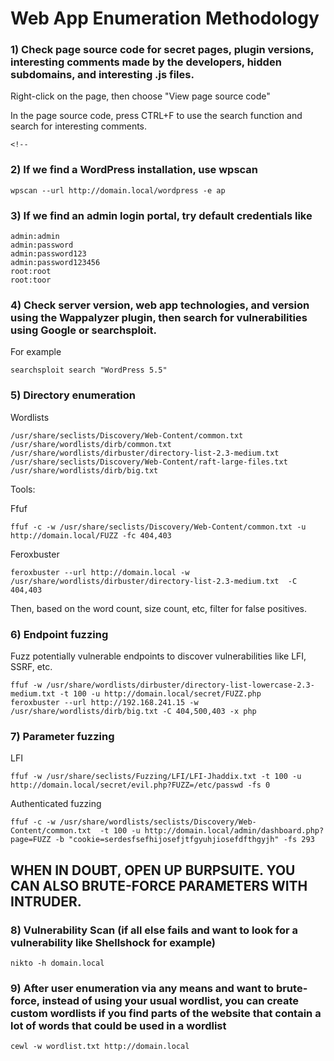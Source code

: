 # Web App Enumeration Methodology

### 1) Check page source code for secret pages, plugin versions, interesting comments made by the developers, hidden subdomains, and interesting .js files.

Right-click on the page, then choose "View page source code"

In the page source code, press CTRL+F to use the search function and search for interesting comments.

    <!--

### 2) If we find a WordPress installation, use wpscan

    wpscan --url http://domain.local/wordpress -e ap

### 3) If we find an admin login portal, try default credentials like

    admin:admin
    admin:password
    admin:password123
    admin:password123456
    root:root
    root:toor

### 4) Check server version, web app technologies, and version using the Wappalyzer plugin, then search for vulnerabilities using Google or searchsploit.

For example

    searchsploit search "WordPress 5.5" 

### 5) Directory enumeration

Wordlists

    /usr/share/seclists/Discovery/Web-Content/common.txt
    /usr/share/wordlists/dirb/common.txt
    /usr/share/wordlists/dirbuster/directory-list-2.3-medium.txt
    /usr/share/seclists/Discovery/Web-Content/raft-large-files.txt
    /usr/share/wordlists/dirb/big.txt

Tools:

Ffuf

    ffuf -c -w /usr/share/seclists/Discovery/Web-Content/common.txt -u http://domain.local/FUZZ -fc 404,403

Feroxbuster

    feroxbuster --url http://domain.local -w /usr/share/wordlists/dirbuster/directory-list-2.3-medium.txt  -C 404,403

Then, based on the word count, size count, etc, filter for false positives.

### 6) Endpoint fuzzing 

Fuzz potentially vulnerable endpoints to discover vulnerabilities like LFI, SSRF, etc.

    ffuf -w /usr/share/wordlists/dirbuster/directory-list-lowercase-2.3-medium.txt -t 100 -u http://domain.local/secret/FUZZ.php
    feroxbuster --url http://192.168.241.15 -w /usr/share/wordlists/dirb/big.txt -C 404,500,403 -x php


### 7) Parameter fuzzing

LFI

    ffuf -w /usr/share/seclists/Fuzzing/LFI/LFI-Jhaddix.txt -t 100 -u http://domain.local/secret/evil.php?FUZZ=/etc/passwd -fs 0

Authenticated fuzzing

    ffuf -c -w /usr/share/wordlists/seclists/Discovery/Web-Content/common.txt  -t 100 -u http://domain.local/admin/dashboard.php?page=FUZZ -b "cookie=serdesfsefhijosefjtfgyuhjiosefdfthgyjh" -fs 293

## WHEN IN DOUBT, OPEN UP BURPSUITE. YOU CAN ALSO BRUTE-FORCE PARAMETERS WITH INTRUDER.

### 8) Vulnerability Scan (if all else fails and want to look for a vulnerability like Shellshock for example)

    nikto -h domain.local

### 9) After user enumeration via any means and want to brute-force, instead of using your usual wordlist, you can create custom wordlists if you find parts of the website that contain a lot of words that could be used in a wordlist

    cewl -w wordlist.txt http://domain.local
